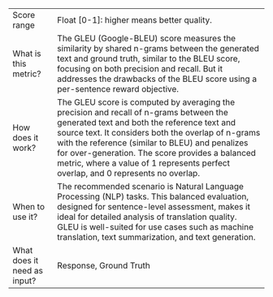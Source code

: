 | | |
| -- | -- |
| Score range | Float [0-1]: higher means better quality. |
| What is this metric? | The GLEU (Google-BLEU) score measures the similarity by shared n-grams between the generated text and ground truth, similar to the BLEU score, focusing on both precision and recall. But it addresses the drawbacks of the BLEU score using a per-sentence reward objective. |
| How does it work? | The GLEU score is computed by averaging the precision and recall of n-grams between the generated text and both the reference text and source text. It considers both the overlap of n-grams with the reference (similar to BLEU) and penalizes for over-generation. The score provides a balanced metric, where a value of 1 represents perfect overlap, and 0 represents no overlap. |
| When to use it? | The recommended scenario is Natural Language Processing (NLP) tasks. This balanced evaluation, designed for sentence-level assessment, makes it ideal for detailed analysis of translation quality. GLEU is well-suited for use cases such as machine translation, text summarization, and text generation. |
| What does it need as input? | Response, Ground Truth |
